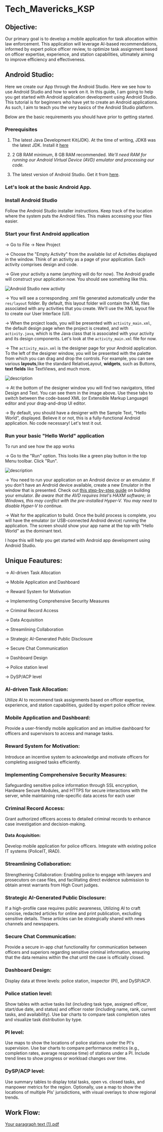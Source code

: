 # Tech_Mavericks_KSP

## Objective:
Our primary goal is to develop a mobile application for
task allocation within law enforcement. This application
will leverage AI-based recommendations, informed by
expert police officer review, to optimize task
assignment based on officer expertise, experience, and
station capabilities, ultimately aiming to improve
efficiency and effectiveness.

## Android Studio:
Here we create our App through the Android Studio. Here we see how to use Android Studio and how to work on it.
In this guide, I am going to help you get started with Android application development using Android Studio. This tutorial is for beginners who have yet to create an Android applications. As such, I aim to teach you the very basics of the Android Studio platform. 

Below are the basic requirements you should have prior to getting started.

### Prerequisites 

1. The latest Java Development Kit(JDK). At the time of writing, JDK8 was the latest JDK. Install it [here](http://www.oracle.com/technetwork/java/javase/downloads/jdk8-downloads-2133151.html)

2. 2 GB RAM minimum, 8 GB RAM recommended. *We'll need RAM for running our Android Virtual Device (AVD) emulator and processing our code.*

3. The latest version of Android Studio. Get it from [here](https://developer.android.com/studio/index.html).


### Let's look at the basic Android App.

###  Install Android Studio

Follow the Android Studio installer instructions. Keep track of the location where the system puts the Android files. This makes accessing your files easier.

### Start your first Android application

-> Go to File -> New Project

-> Choose the "Empty Activity" from the available list of Activities displayed in the window. Think of an activity as a page of your application. Each activity comprises design and code. 

-> Give your activity a name (anything will do for now). The Android gradle will construct your application now. You should see something like this.


![Android Studio new activity](https://raw.githubusercontent.com/pluralsight/guides/master/images/fa23df0d-df65-47f0-9bed-3c61f257feb6.png)

-> You will see a corresponding .xml file generated automatically under the `res/layout` folder. By default, this layout folder will contain the XML files associated with any activities that you create. We'll use the XML layout file to create our User Interface (UI).

-> When the project loads, you will be presented with `activity_main.xml`, the default design page when the project is created, and with `activity.java`, which is the Java class that is associated with your activity and its design components. Let's look at the `activity_main.xml` file for now.

-> The `activity_main.xml` is the designer page for your Android application. To the left of the designer window, you will be presented with the palette from which you can drag and drop the controls. For example, you can see various __layouts__,like the standard RelativeLayout, __widgets__, such as Buttons, __text fields__ like TextViews,  and much more.

![description](https://raw.githubusercontent.com/pluralsight/guides/master/images/08106c25-2aae-4de5-899b-1e9e9b8ff9ca.png)


-> At the bottom of the designer window you will find two navigators, titled Design and Text. You can see them in the image above. Use these tabs to switch between the code-based XML (or Extensible Markup Language) editor and your drag-and-drop UI editor.
  
-> By default, you should have a designer with the Sample Text, "Hello World", displayed. Believe it or not, this is a fully-functional Android application. No code necessary! Let's test it out.

### Run your basic "Hello World" application

To run and see how the app works 

-> Go to the "Run" option. This looks like a green play button in the top Menu toolbar. Click "Run".


![description](https://raw.githubusercontent.com/pluralsight/guides/master/images/22639add-b356-4023-af96-0a1074399842.png)


-> You need to run your application on an Android device or an emulator. If you don't have an Android device available, create a new Emulator in the window that is presented. Check out [this step-by-step guide](https://www.embarcadero.com/starthere/xe5/mobdevsetup/android/en/creating_an_android_emulator.html) on building your emulator. *Be aware that the AVD requires Intel's HAXM software; in Windows, this may conflict with the pre-installed Hyper-V. You may need to disable Hyper-V to continue.*

-> Wait for the application to build. Once the build process is complete, you will have the emulator (or USB-connected Android device) running the application. The screen should show your app name at the top with "Hello World" as the dominant text.

I hope this will help you get started with Android app development using Android Studio. 

## Unique Feautures:

-> AI-driven Task Allocation

-> Mobile Application and Dashboard

-> Reward System for Motivation

-> Implementing Comprehensive Security Measures

-> Criminal Record Access

-> Data Acquisition

-> Streamlining Collaboration

-> Strategic AI-Generated Public Disclosure

-> Secure Chat Communication

-> Dashboard Design

-> Police station level

-> DySP/ACP level


### AI-driven Task Allocation:
Utilize AI to recommend task assignments based on officer
expertise, experience, and station capabilities, guided by expert police officer review.

### Mobile Application and Dashboard:
Provide a user-friendly mobile application and an
intuitive dashboard for officers and supervisors to access and manage tasks.

### Reward System for Motivation: 
Introduce an incentive system to acknowledge and
motivate officers for completing assigned tasks efficiently.

### Implementing Comprehensive Security Measures: 
Safeguarding sensitive police
information through SSL encryption, Hardware Secure Modules, and HTTPS for secure
interactions with the server, while maintaining role-specific data access for each user

### Criminal Record Access: 
Grant authorized officers access to detailed criminal records to
enhance case investigation and decision-making.

#### Data Acquisition: 
Develop mobile application for police officers. Integrate with existing
police IT systems (PoliceIT, IRAD).

### Streamlining Collaboration: 
Strengthening Collaboration: Enabling police to engage with
lawyers and prosecutors on case files, and facilitating direct evidence submission to
obtain arrest warrants from High Court judges.

### Strategic AI-Generated Public Disclosure: 
If a high-profile case requires public awareness,
Utilizing AI to craft concise, redacted articles for online and print publication, excluding sensitive
details. These articles can be strategically shared with news channels and newspapers.

### Secure Chat Communication: 
Provide a secure in-app chat functionality for communication
between officers and superiors regarding sensitive criminal information, ensuring that the data
remains within the chat until the case is officially closed.

### Dashboard Design: 
Display data at three levels: police station, inspector (PI), and DySP/ACP.

### Police station level: 
Show tables with active tasks list (including task type, assigned officer,
start/due date, and status) and officer roster (including name, rank, current tasks, and availability).
Use bar charts to compare task completion rates and visualize task distribution by type.

### PI level: 
Use maps to show the locations of police stations under the PI's supervision. Use bar
charts to compare performance metrics (e.g., completion rates, average response time) of stations
under a PI. Include trend lines to show progress or workload changes over time.

### DySP/ACP level:
Use summary tables to display total tasks, open vs. closed tasks, and manpower
metrics for the region. Optionally, use a map to show the locations of multiple PIs' jurisdictions,
with visual overlays to show regional trends.

## Work Flow: 

[Your paragraph text (1).pdf](https://github.com/JudeSamJ/techmavericks_KSP/files/14568017/Your.paragraph.text.1.pdf)

